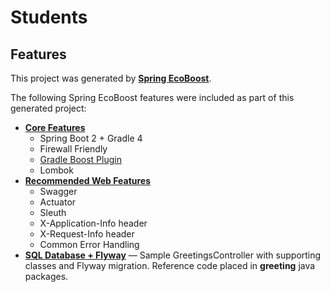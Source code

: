 # Students


## Features
This project was generated by [**Spring EcoBoost**](http://x.ford.com/spring-ecoboost).

The following Spring EcoBoost features were included as part of this generated project:
- [**Core Features**](https://github.ford.com/PCFDev-Reference/pcfdev-guides/tree/master/pcfdev-service-base-service#core-features)
  - Spring Boot 2 + Gradle 4
  - Firewall Friendly
  - [Gradle Boost Plugin](https://github.ford.com/PCFDev-InnerSource/gradle-boost-plugin)
  - Lombok
- [**Recommended Web Features**](https://github.ford.com/PCFDev-Reference/pcfdev-guides/tree/master/pcfdev-service-base-service#recommended-web-features)
  - Swagger
  - Actuator
  - Sleuth
  - X-Application-Info header
  - X-Request-Info header
  - Common Error Handling
- [**SQL Database + Flyway**](https://github.ford.com/PCFDev-Reference/pcfdev-guides/tree/master/pcfdev-service-db-flyway) &mdash; Sample GreetingsController with supporting classes and Flyway migration. Reference code placed in **greeting** java packages.
